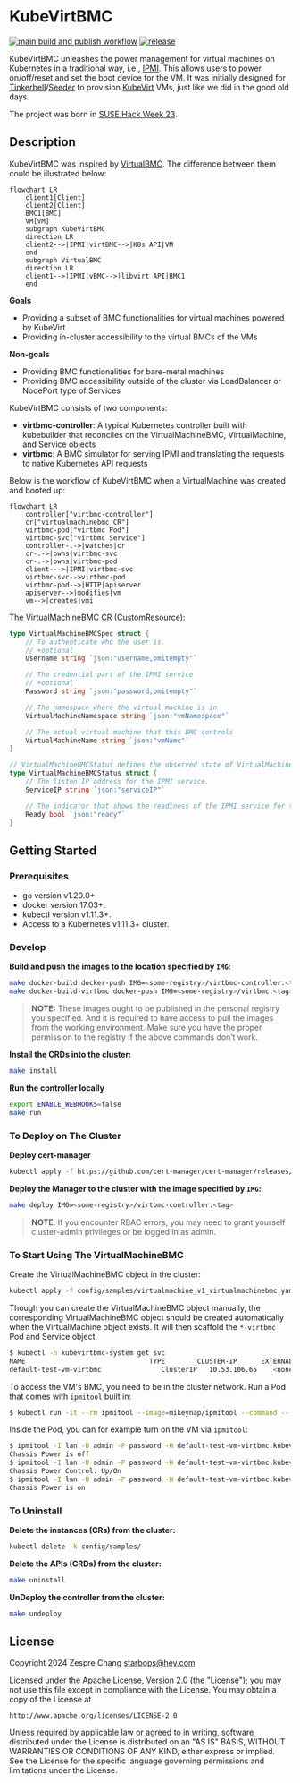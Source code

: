 # KubeVirtBMC

[![main build and publish workflow](https://github.com/starbops/kubevirtbmc/actions/workflows/main.yml/badge.svg)](https://github.com/starbops/kubevirtbmc/actions/workflows/main.yml)
[![release](https://img.shields.io/github/v/release/starbops/kubevirtbmc)](https://github.com/starbops/kubevirtbmc/releases)

KubeVirtBMC unleashes the power management for virtual machines on Kubernetes in a traditional way, i.e., [IPMI](https://www.intel.com.tw/content/www/tw/zh/products/docs/servers/ipmi/ipmi-second-gen-interface-spec-v2-rev1-1.html). This allows users to power on/off/reset and set the boot device for the VM. It was initially designed for [Tinkerbell](https://github.com/tinkerbell/tink)/[Seeder](https://github.com/harvester/seeder) to provision [KubeVirt](https://github.com/kubevirt/kubevirt) VMs, just like we did in the good old days.

The project was born in [SUSE Hack Week 23](https://hackweek.opensuse.org/).

## Description

KubeVirtBMC was inspired by [VirtualBMC](https://opendev.org/openstack/virtualbmc). The difference between them could be illustrated below:

```mermaid
flowchart LR
    client1[Client]
    client2[Client]
    BMC1[BMC]
    VM[VM]
    subgraph KubeVirtBMC
    direction LR
    client2-->|IPMI|virtBMC-->|K8s API|VM
    end
    subgraph VirtualBMC
    direction LR
    client1-->|IPMI|vBMC-->|libvirt API|BMC1
    end
```

**Goals**

- Providing a subset of BMC functionalities for virtual machines powered by KubeVirt
- Providing in-cluster accessibility to the virtual BMCs of the VMs

**Non-goals**

- Providing BMC functionalities for bare-metal machines
- Providing BMC accessibility outside of the cluster via LoadBalancer or NodePort type of Services

KubeVirtBMC consists of two components:

- **virtbmc-controller**: A typical Kubernetes controller built with kubebuilder that reconciles on the VirtualMachineBMC, VirtualMachine, and Service objects
- **virtbmc**: A BMC simulator for serving IPMI and translating the requests to native Kubernetes API requests

Below is the workflow of KubeVirtBMC when a VirtualMachine was created and booted up:

```mermaid
flowchart LR
    controller["virtbmc-controller"]
    cr["virtualmachinebmc CR"]
    virtbmc-pod["virtbmc Pod"]
    virtbmc-svc["virtbmc Service"]
    controller-.->|watches|cr
    cr-.->|owns|virtbmc-svc
    cr-.->|owns|virtbmc-pod
    client--->|IPMI|virtbmc-svc
    virtbmc-svc-->virtbmc-pod
    virtbmc-pod-->|HTTP|apiserver
    apiserver-->|modifies|vm
    vm-->|creates|vmi
```

The VirtualMachineBMC CR (CustomResource):

```go
type VirtualMachineBMCSpec struct {
	// To authenticate who the user is.
	// +optional
	Username string `json:"username,omitempty"`

	// The credential part of the IPMI service
	// +optional
	Password string `json:"password,omitempty"`

	// The namespace where the virtual machine is in
	VirtualMachineNamespace string `json:"vmNamespace"`

	// The actual virtual machine that this BMC controls
	VirtualMachineName string `json:"vmName"`
}

// VirtualMachineBMCStatus defines the observed state of VirtualMachineBMC
type VirtualMachineBMCStatus struct {
	// The listen IP address for the IPMI service.
	ServiceIP string `json:"serviceIP"`

	// The indicator that shows the readiness of the IPMI service for the virtual machine
	Ready bool `json:"ready"`
}
```

## Getting Started

### Prerequisites

- go version v1.20.0+
- docker version 17.03+.
- kubectl version v1.11.3+.
- Access to a Kubernetes v1.11.3+ cluster.

### Develop

**Build and push the images to the location specified by `IMG`:**

```sh
make docker-build docker-push IMG=<some-registry>/virtbmc-controller:<tag>
make docker-build-virtbmc docker-push IMG=<some-registry>/virtbmc:<tag>
```

> **NOTE:** These images ought to be published in the personal registry you specified. And it is required to have access to pull the images from the working environment. Make sure you have the proper permission to the registry if the above commands don’t work.

**Install the CRDs into the cluster:**

```sh
make install
```

**Run the controller locally**

```sh
export ENABLE_WEBHOOKS=false
make run
```

### To Deploy on The Cluster

**Deploy cert-manager**

```sh
kubectl apply -f https://github.com/cert-manager/cert-manager/releases/download/v1.14.2/cert-manager.yaml
```

**Deploy the Manager to the cluster with the image specified by `IMG`:**

```sh
make deploy IMG=<some-registry>/virtbmc-controller:<tag>
```

> **NOTE**: If you encounter RBAC errors, you may need to grant yourself cluster-admin privileges or be logged in as admin.

### To Start Using The VirtualMachineBMC

Create the VirtualMachineBMC object in the cluster:

```sh
kubectl apply -f config/samples/virtualmachine_v1_virtualmachinebmc.yaml
```

Though you can create the VirtualMachineBMC object manually, the corresponding VirtualMachineBMC object should be created automatically when the VirtualMachine object exists. It will then scaffold the `*-virtbmc` Pod and Service object.

```sh
$ kubectl -n kubevirtbmc-system get svc
NAME                               TYPE        CLUSTER-IP      EXTERNAL-IP   PORT(S)   AGE
default-test-vm-virtbmc               ClusterIP   10.53.106.65    <none>        623/UDP   3h13m
```

To access the VM's BMC, you need to be in the cluster network. Run a Pod that comes with `ipmitool` built in:

```sh
$ kubectl run -it --rm ipmitool --image=mikeynap/ipmitool --command -- /bin/sh
```

Inside the Pod, you can for example turn on the VM via `ipmitool`:

```sh
$ ipmitool -I lan -U admin -P password -H default-test-vm-virtbmc.kubevirtbmc-system.svc.cluster.local power status
Chassis Power is off
$ ipmitool -I lan -U admin -P password -H default-test-vm-virtbmc.kubevirtbmc-system.svc.cluster.local power on
Chassis Power Control: Up/On
$ ipmitool -I lan -U admin -P password -H default-test-vm-virtbmc.kubevirtbmc-system.svc.cluster.local power status
Chassis Power is on
```

### To Uninstall

**Delete the instances (CRs) from the cluster:**

```sh
kubectl delete -k config/samples/
```

**Delete the APIs (CRDs) from the cluster:**

```sh
make uninstall
```

**UnDeploy the controller from the cluster:**

```sh
make undeploy
```

## License

Copyright 2024 Zespre Chang <starbops@hey.com>

Licensed under the Apache License, Version 2.0 (the "License");
you may not use this file except in compliance with the License.
You may obtain a copy of the License at

    http://www.apache.org/licenses/LICENSE-2.0

Unless required by applicable law or agreed to in writing, software
distributed under the License is distributed on an "AS IS" BASIS,
WITHOUT WARRANTIES OR CONDITIONS OF ANY KIND, either express or implied.
See the License for the specific language governing permissions and
limitations under the License.

